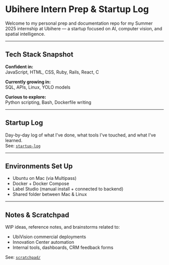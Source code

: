 # Ubihere Intern Prep & Startup Log

Welcome to my personal prep and documentation repo for my Summer 2025 internship at Ubihere — a startup focused on AI, computer vision, and spatial intelligence.

---

## Tech Stack Snapshot

**Confident in:**  
JavaScript, HTML, CSS, Ruby, Rails, React, C

**Currently growing in:**  
SQL, APIs, Linux, YOLO models

**Curious to explore:**  
Python scripting, Bash, Dockerfile writing

---

##  Startup Log

Day-by-day log of what I've done, what tools I've touched, and what I've learned.  
See: [`startup-log`](startup-log)

---

##  Environments Set Up

- Ubuntu on Mac (via Multipass)
- Docker + Docker Compose
- Label Studio (manual install + connected to backend)
- Shared folder between Mac & Linux

---

##  Notes & Scratchpad

WIP ideas, reference notes, and brainstorms related to:
- UbiVision commercial deployments
- Innovation Center automation
- Internal tools, dashboards, CRM feedback forms

See: [`scratchpad/`](scratchpad/)
